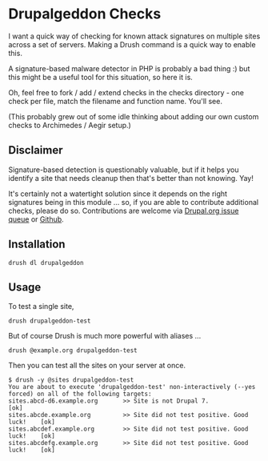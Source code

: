 Drupalgeddon Checks
==================

I want a quick way of checking for known attack signatures on multiple
sites across a set of servers. Making a Drush command is a quick way
to enable this.

A signature-based malware detector in PHP is probably a bad thing :)
but this might be a useful tool for this situation, so here it is.

Oh, feel free to fork / add / extend checks in the checks directory -
one check per file, match the filename and function name. You'll see.

(This probably grew out of some idle thinking about adding our own
custom checks to Archimedes / Aegir setup.)

Disclaimer
----------

Signature-based detection is questionably valuable, but if it helps
you identify a site that needs cleanup then that's better than not
knowing. Yay!

It's certainly not a watertight solution since it depends on the right
signatures being in this module ... so, if you are able to contribute
additional checks, please do so. Contributions are welcome via
[Drupal.org issue queue](https://www.drupal.org/project/drupalgeddon)
or [Github](https://github.com/xurizaemon/drupalgeddon).

Installation
------------

    drush dl drupalgeddon

Usage
-----

To test a single site,

    drush drupalgeddon-test

But of course Drush is much more powerful with aliases ...

    drush @example.org drupalgeddon-test

Then you can test all the sites on your server at once.

    $ drush -y @sites drupalgeddon-test
    You are about to execute 'drupalgeddon-test' non-interactively (--yes forced) on all of the following targets:
    sites.abcd-d6.example.org       >> Site is not Drupal 7.                     [ok]
    sites.abcde.example.org         >> Site did not test positive. Good luck!    [ok]
    sites.abcdef.example.org        >> Site did not test positive. Good luck!    [ok]
    sites.abcdefg.example.org       >> Site did not test positive. Good luck!    [ok]
